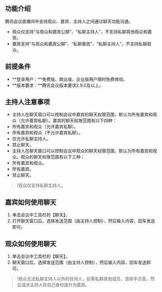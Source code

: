 

## 功能介绍
腾讯会议直播间中支持观众、嘉宾、主持人之间通过聊天功能沟通。
- 观众仅支持“与观众和嘉宾公聊”、“私聊主持人”，不支持私聊其他观众和嘉宾。
- 嘉宾支持“与观众和嘉宾公聊”、“私聊嘉宾”、“私聊主持人”，不支持私聊观众。

## 前提条件
- **登录用户：**免费版、商业版、企业版用户限时免费体验。
- **版本要求：**腾讯会议版本要求2.9.0及以上。

## 主持人注意事项
- 主持人在聊天窗口可以控制会议中嘉宾的聊天权限范围，默认为所有嘉宾和观众（允许嘉宾私聊）。嘉宾的聊天权限范围有以下四种：
 - 所有嘉宾和观众（允许嘉宾私聊）。
 - 所有嘉宾和观众（不允许嘉宾私聊）。
 - 仅允许私聊主持人。
 - 禁止聊天。
- 主持人在聊天窗口可以控制会议中观众的聊天权限范围，默认为所有嘉宾和观众。观众的聊天权限范围有以下三种：
 - 所有嘉宾和观众。
 - 所有嘉宾。
 - 禁止聊天。
>!观众仅支持私聊主持人。

## 嘉宾如何使用聊天
1. 单击会议中工具栏的【聊天】。
2. 打开聊天窗口后，选择发送范围（由主持人控制），然后输入内容，回车发送即可。

## 观众如何使用聊天
1. 单击会议中工具栏的【聊天】。
2. 聊天窗口后，选择发送范围（由主持人控制），然后输入内容，回车发送即可。
>!观众无法私聊主持人以外的任何人，如需私聊其他成员，请举手示意，然后请求主持人将自己身份提升为嘉宾。
